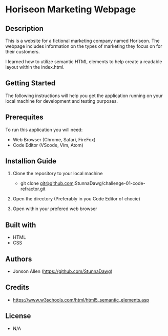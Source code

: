 # Horiseon Marketing Webpage

## Description

This is a website for a fictional marketing company named Horiseon. The webpage includes information on the types of marketing they focus on for their customers.

I learned how to utilize semantic HTML elements to help create a readable layout within the index.html.

## Getting Started 

The following instructions will help you get the application running on your local machine for development and testing purposes.


## Prerequites 

To run this application you will need:

- Web Browser (Chrome, Safari, FireFox)
- Code Editor (VScode, Vim, Atom)

## Installion Guide

1. Clone the repository to your local machine
    - git clone git@github.com:StunnaDawg/challenge-01-code-refractor.git

2. Open the directory (Preferably in you Code Editor of chocie)

3. Open within your prefered web browser

## Built with

- HTML
- CSS

## Authors

- Jonson Allen (https://github.com/StunnaDawg)

## Credits

- https://www.w3schools.com/html/html5_semantic_elements.asp

## License

- N/A